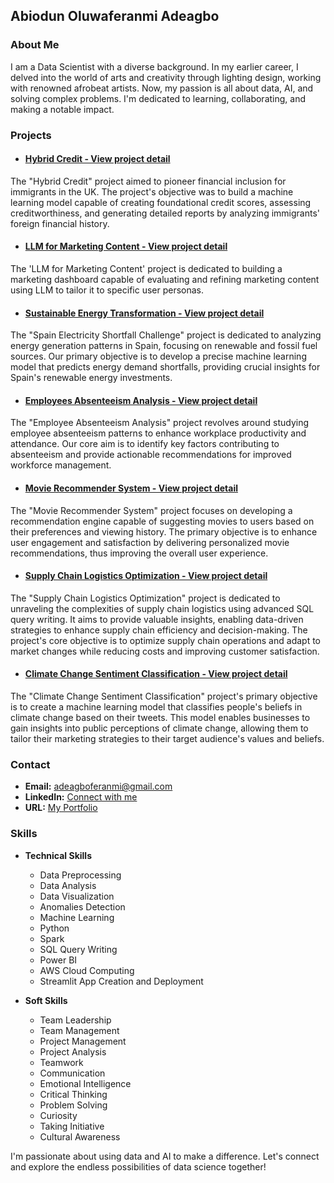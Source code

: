 ## Abiodun Oluwaferanmi Adeagbo

### About Me

I am a Data Scientist with a diverse background. In my earlier career, I delved into the world of arts and creativity through lighting design, working with renowned afrobeat artists. Now, my passion is all about data, AI, and solving complex problems. I'm dedicated to learning, collaborating, and making a notable impact.

### Projects

- #### [Hybrid Credit - View project detail](https://github.com/feranmiabiodun/Hybrid-Credit)

The "Hybrid Credit" project aimed to pioneer financial inclusion for immigrants in the UK. The project's objective was to build a machine learning model capable of creating foundational credit scores, assessing creditworthiness, and generating detailed reports by analyzing immigrants' foreign financial history.

- #### [LLM for Marketing Content - View project detail](https://github.com/feranmiabiodun/LLM-for-Marketing-Content)

The 'LLM for Marketing Content' project is dedicated to building a marketing dashboard capable of evaluating and refining marketing content using LLM to tailor it to specific user personas.

- #### [Sustainable Energy Transformation - View project detail](https://github.com/feranmiabiodun/Sustainable-Energy-Transformation)

The "Spain Electricity Shortfall Challenge" project is dedicated to analyzing energy generation patterns in Spain, focusing on renewable and fossil fuel sources. Our primary objective is to develop a precise machine learning model that predicts energy demand shortfalls, providing crucial insights for Spain's renewable energy investments.

- #### [Employees Absenteeism Analysis - View project detail](https://github.com/feranmiabiodun/Employees-Absenteeism-Analysis)

The "Employee Absenteeism Analysis" project revolves around studying employee absenteeism patterns to enhance workplace productivity and attendance. Our core aim is to identify key factors contributing to absenteeism and provide actionable recommendations for improved workforce management.

- #### [Movie Recommender System - View project detail](https://github.com/feranmiabiodun/Movie-Recommender-System)

The "Movie Recommender System" project focuses on developing a recommendation engine capable of suggesting movies to users based on their preferences and viewing history. The primary objective is to enhance user engagement and satisfaction by delivering personalized movie recommendations, thus improving the overall user experience.

- #### [Supply Chain Logistics Optimization - View project detail](https://github.com/feranmiabiodun/Supply-Chain-Logistics-Optimization) 

The "Supply Chain Logistics Optimization" project is dedicated to unraveling the complexities of supply chain logistics using advanced SQL query writing. It aims to provide valuable insights, enabling data-driven strategies to enhance supply chain efficiency and decision-making. The project's core objective is to optimize supply chain operations and adapt to market changes while reducing costs and improving customer satisfaction.

- #### [Climate Change Sentiment Classification - View project detail](https://github.com/feranmiabiodun/Climate-Change-Sentiment-Analysis)

The "Climate Change Sentiment Classification" project's primary objective is to create a machine learning model that classifies people's beliefs in climate change based on their tweets. This model enables businesses to gain insights into public perceptions of climate change, allowing them to tailor their marketing strategies to their target audience's values and beliefs.

### Contact

- **Email:** [adeagboferanmi@gmail.com](mailto:adeagboferanmi@gmail.com)
- **LinkedIn:** [Connect with me](https://www.linkedin.com/in/abiodun-oluwaferanmi-adeagbo-573a1015a/)
- **URL:** [My Portfolio](https://feranmiabiodun.github.io)

### Skills
- **Technical Skills**
  - Data Preprocessing
  - Data Analysis
  - Data Visualization
  - Anomalies Detection
  - Machine Learning
  - Python
  - Spark
  - SQL Query Writing
  - Power BI
  - AWS Cloud Computing
  - Streamlit App Creation and Deployment
    
- **Soft Skills**
  - Team Leadership
  - Team Management
  - Project Management
  - Project Analysis
  - Teamwork
  - Communication
  - Emotional Intelligence
  - Critical Thinking
  - Problem Solving
  - Curiosity
  - Taking Initiative
  - Cultural Awareness

I'm passionate about using data and AI to make a difference. Let's connect and explore the endless possibilities of data science together!
